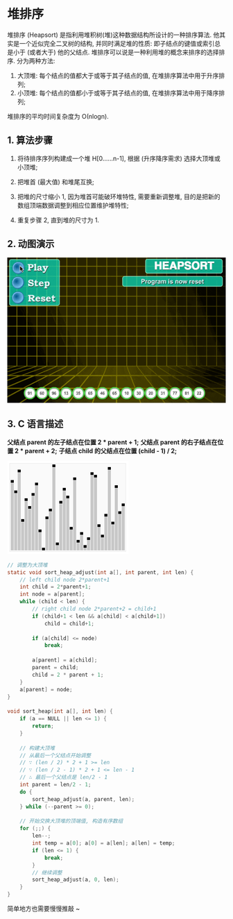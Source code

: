 # 堆排序

堆排序 (Heapsort) 是指利用堆积树(堆)这种数据结构所设计的一种排序算法. 他其实是一个近似完全二叉树的结构, 并同时满足堆的性质: 即子结点的键值或索引总是小于 (或者大于) 他的父结点. 堆排序可以说是一种利用堆的概念来排序的选择排序. 分为两种方法:

1. 大顶堆: 每个结点的值都大于或等于其子结点的值, 在堆排序算法中用于升序排列;
2. 小顶堆: 每个结点的值都小于或等于其子结点的值, 在堆排序算法中用于降序排列;

堆排序的平均时间复杂度为 Ο(nlogn).

## 1. 算法步骤

1. 将待排序序列构建成一个堆 H[0……n-1], 根据 (升序降序需求) 选择大顶堆或小顶堆;

2. 把堆首 (最大值) 和堆尾互换;

3. 把堆的尺寸缩小 1, 因为堆首可能破环堆特性, 需要重新调整堆, 目的是把新的数组顶端数据调整到相应位置维护堆特性;

4. 重复步骤 2, 直到堆的尺寸为 1.


## 2. 动图演示

![动图演示](resources/heapSort.gif)


## 3. C 语言描述

**父结点 parent 的左子结点在位置 2 * parent + 1;**
**父结点 parent 的右子结点在位置 2 * parent + 2;**
**子结点 child 的父结点在位置 (child - 1) / 2;**

![动图演示](resources/Sorting_heapsort_anim.gif)

```C
// 调整为大顶堆
static void sort_heap_adjust(int a[], int parent, int len) {
    // left child node 2*parent+1
    int child = 2*parent+1;
    int node = a[parent];
    while (child < len) {
        // right child node 2*parent+2 = child+1
        if (child+1 < len && a[child] < a[child+1])
            child = child+1;
        
        if (a[child] <= node)
            break;
        
        a[parent] = a[child];
        parent = child;
        child = 2 * parent + 1;
    }
    a[parent] = node;
}

void sort_heap(int a[], int len) {
    if (a == NULL || len <= 1) {
        return;
    }

    // 构建大顶堆
    // 从最后一个父结点开始调整
    // ∵ (len / 2) * 2 + 1 >= len
    // ∵ (len / 2 - 1) * 2 + 1 <= len - 1
    // ∴ 最后一个父结点是 len/2 - 1
    int parent = len/2 - 1;
    do {
        sort_heap_adjust(a, parent, len);
    } while (--parent >= 0);

    // 开始交换大顶堆的顶端值, 构造有序数组
    for (;;) {
        len--;
        int temp = a[0]; a[0] = a[len]; a[len] = temp;
        if (len <= 1) {
            break;
        }
        // 继续调整
        sort_heap_adjust(a, 0, len);
    }
}
```

简单地方也需要慢慢推敲 ~ 
